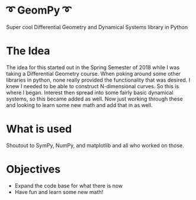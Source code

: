 # :curly_loop: GeomPy :curly_loop:
Super cool Differential Geometry and Dynamical Systems library in Python

# The Idea
The idea for this started out in the Spring Semester of 2018 while I was taking a Differential Geometry course. When poking around some other libraries in python, none really provided the functionality that was desired. I knew I needed to be able to construct N-dimensional curves. So this is where I began. Interest then spread into some fairly basic dynamical systems, so this became added as well. Now just working through these and looking to learn some new math and add that in as well.

# What is used
Shoutout to SymPy, NumPy, and matplotlib and all who worked on those.

# Objectives
* Expand the code base for what there is now
* Have fun and learn some new math!
